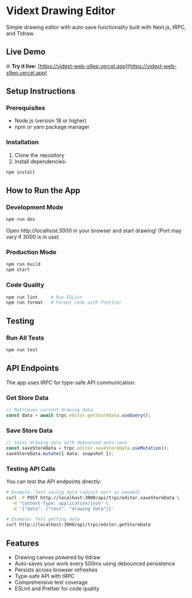 # Vidext Drawing Editor

Simple drawing editor with auto-save functionality built with Next.js, tRPC, and Tldraw.

## Live Demo

🌐 **Try it live:** [https://vidext-web-s9ep.vercel.app](https://vidext-web-s9ep.vercel.app)


## Setup Instructions

### Prerequisites

- Node.js (version 18 or higher)
- npm or yarn package manager

### Installation

1. Clone the repository
2. Install dependencies:

```bash
npm install
```

## How to Run the App

### Development Mode

```bash
npm run dev
```

Open http://localhost:3000 in your browser and start drawing! (Port may vary if 3000 is in use)

### Production Mode

```bash
npm run build
npm start
```

### Code Quality

```bash
npm run lint     # Run ESLint
npm run format   # Format code with Prettier
```

## Testing

### Run All Tests

```bash
npm run test
```

## API Endpoints

The app uses tRPC for type-safe API communication:

### Get Store Data

```typescript
// Retrieves current drawing data
const data = await trpc.editor.getStoreData.useQuery();
```

### Save Store Data

```typescript
// Saves drawing data with debounced auto-save
const saveStoreData = trpc.editor.saveStoreData.useMutation();
saveStoreData.mutate({ data: snapshot });
```

### Testing API Calls

You can test the API endpoints directly:

```bash
# Example: Test saving data (adjust port as needed)
curl -X POST http://localhost:3000/api/trpc/editor.saveStoreData \
  -H "Content-Type: application/json" \
  -d '{"data": {"test": "drawing data"}}'

# Example: Test getting data
curl http://localhost:3000/api/trpc/editor.getStoreData
```

## Features

- Drawing canvas powered by tldraw
- Auto-saves your work every 500ms using debounced persistence
- Persists across browser refreshes
- Type-safe API with tRPC
- Comprehensive test coverage
- ESLint and Prettier for code quality
